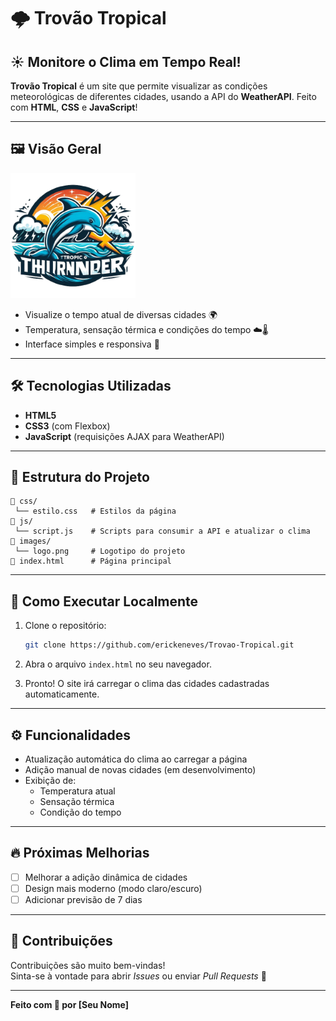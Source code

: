 # 🌩️ Trovão Tropical

## ☀️ Monitore o Clima em Tempo Real!

**Trovão Tropical** é um site que permite visualizar as condições meteorológicas de diferentes cidades, usando a API do **WeatherAPI**. Feito com **HTML**, **CSS** e **JavaScript**!

---

## 🖼️ Visão Geral

<img src="images/logo.png" alt="Logo do Trovão Tropical" width="200"/>

- Visualize o tempo atual de diversas cidades 🌍
- Temperatura, sensação térmica e condições do tempo ☁️🌡️
- Interface simples e responsiva 📱

---

## 🛠️ Tecnologias Utilizadas

- **HTML5**  
- **CSS3** (com Flexbox)
- **JavaScript** (requisições AJAX para WeatherAPI)

---

## 📂 Estrutura do Projeto

```
📁 css/
 └── estilo.css   # Estilos da página
📁 js/
 └── script.js    # Scripts para consumir a API e atualizar o clima
📁 images/
 └── logo.png     # Logotipo do projeto
📄 index.html      # Página principal
```

---

## 🚀 Como Executar Localmente

1. Clone o repositório:
   ```bash
   git clone https://github.com/erickeneves/Trovao-Tropical.git
   ```

2. Abra o arquivo `index.html` no seu navegador.

3. Pronto! O site irá carregar o clima das cidades cadastradas automaticamente.

---

## ⚙️ Funcionalidades

- Atualização automática do clima ao carregar a página
- Adição manual de novas cidades (em desenvolvimento)
- Exibição de:
  - Temperatura atual
  - Sensação térmica
  - Condição do tempo

---

## 🔥 Próximas Melhorias

- [ ] Melhorar a adição dinâmica de cidades
- [ ] Design mais moderno (modo claro/escuro)
- [ ] Adicionar previsão de 7 dias

---

## 📢 Contribuições

Contribuições são muito bem-vindas!  
Sinta-se à vontade para abrir *Issues* ou enviar *Pull Requests* 🌟

---

**Feito com 💙 por [Seu Nome]**
